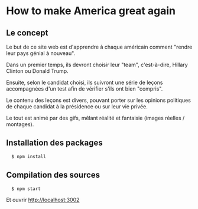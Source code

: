 # How to make America great again
 
 ## Le concept

 
Le but de ce site web est d'apprendre à chaque américain comment "rendre leur pays génial à nouveau". 

Dans un premier temps, ils devront choisir leur "team", c'est-à-dire, Hillary Clinton ou Donald Trump. 

Ensuite, selon le candidat choisi, ils suivront une série de leçons accompagnées d'un test afin de vérifier s'ils ont bien "compris". 

Le contenu des leçons est divers, pouvant porter sur les opinions politiques de chaque candidat à la présidence ou sur leur vie privée. 

Le tout est animé par des gifs, mêlant réalité et fantaisie (images réelles / montages).  


## Installation des packages 

```sh
  $ npm install
```

## Compilation des sources

```sh
  $ npm start
```

Et ouvrir [http://localhost:3002](http://localhost:3002) 